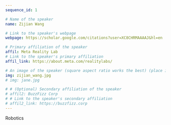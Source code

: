 ```yaml
---
sequence_id: 1

# Name of the speaker
name: Zijian Wang

# Link to the speaker's webpage
webpage: https://scholar.google.com/citations?user=XC8CHRMAAAAJ&hl=en

# Primary affiliation of the speaker
affil: Meta Reality Lab
# Link to the speaker's primary affiliation
affil_link: https://about.meta.com/realitylabs/

# An image of the speaker (square aspect ratio works the best) (place in the `assets/img/speakers` directory)
img: zijian_wang.jpg
# img: jane.jpg

# # (Optional) Secondary affiliation of the speaker
# affil2: BuzzFizz Corp
# # Link to the speaker's secondary affiliation 
# affil2_link: https://buzzfizz.corp
---
```


<!-- Whatever you write below will show up as the speaker's bio -->

Robotics

